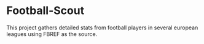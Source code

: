 # Football-Scout
This project gathers detailed stats from football players in several european leagues using FBREF as the source.
